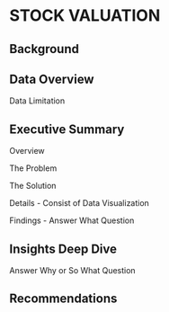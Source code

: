 # STOCK VALUATION
## Background
## Data Overview
Data Limitation
## Executive Summary
Overview

The Problem

The Solution

Details - Consist of Data Visualization

Findings - Answer What Question

## Insights Deep Dive
Answer Why or So What Question
## Recommendations